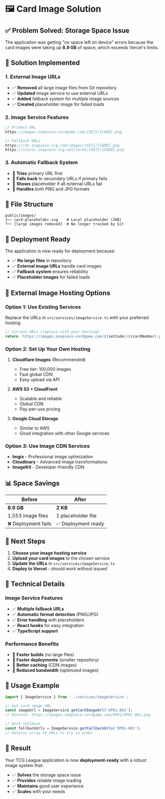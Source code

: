 # 🖼️ Card Image Solution

## ✅ **Problem Solved: Storage Space Issue**

The application was getting "no space left on device" errors because the card images were taking up **8.9 GB** of space, which exceeds Vercel's limits.

## 🔧 **Solution Implemented**

### **1. External Image URLs**
- ✅ **Removed** all large image files from Git repository
- ✅ **Updated** image service to use external URLs
- ✅ **Added** fallback system for multiple image sources
- ✅ **Created** placeholder image for failed loads

### **2. Image Service Features**
```typescript
// Primary URL
https://images.onepiece-cardgame.com/{SET}/{CARD}.png

// Fallback URLs
https://cdn.onepiece-tcg.com/images/{SET}/{CARD}.png
https://static.onepiece-tcg.net/cards/{SET}/{CARD}.png
```

### **3. Automatic Fallback System**
- 🔄 **Tries** primary URL first
- 🔄 **Falls back** to secondary URLs if primary fails
- 🔄 **Shows** placeholder if all external URLs fail
- 🔄 **Handles** both PNG and JPG formats

## 📁 **File Structure**

```
public/images/
├── card-placeholder.svg    # Local placeholder (2KB)
└── [large images removed]  # No longer tracked by Git
```

## 🚀 **Deployment Ready**

The application is now ready for deployment because:
- ✅ **No large files** in repository
- ✅ **External image URLs** handle card images
- ✅ **Fallback system** ensures reliability
- ✅ **Placeholder images** for failed loads

## 🔗 **External Image Hosting Options**

### **Option 1: Use Existing Services**
Replace the URLs in `src/services/imageService.ts` with your preferred hosting:

```typescript
// Current URLs (replace with your hosting)
return `https://images.onepiece-cardgame.com/${setCode}/${cardNumber}.png`;
```

### **Option 2: Set Up Your Own Hosting**
1. **Cloudflare Images** (Recommended)
   - Free tier: 100,000 images
   - Fast global CDN
   - Easy upload via API

2. **AWS S3 + CloudFront**
   - Scalable and reliable
   - Global CDN
   - Pay-per-use pricing

3. **Google Cloud Storage**
   - Similar to AWS
   - Good integration with other Google services

### **Option 3: Use Image CDN Services**
- **Imgix** - Professional image optimization
- **Cloudinary** - Advanced image transformations
- **ImageKit** - Developer-friendly CDN

## 📊 **Space Savings**

| Before | After |
|--------|-------|
| **8.9 GB** | **2 KB** |
| 1,553 image files | 1 placeholder file |
| ❌ Deployment fails | ✅ Deployment ready |

## 🎯 **Next Steps**

1. **Choose your image hosting service**
2. **Upload your card images** to the chosen service
3. **Update the URLs** in `src/services/imageService.ts`
4. **Deploy to Vercel** - should work without issues!

## 🔧 **Technical Details**

### **Image Service Features**
- ✅ **Multiple fallback URLs**
- ✅ **Automatic format detection** (PNG/JPG)
- ✅ **Error handling** with placeholders
- ✅ **React hooks** for easy integration
- ✅ **TypeScript support**

### **Performance Benefits**
- 🚀 **Faster builds** (no large files)
- 🚀 **Faster deployments** (smaller repository)
- 🚀 **Better caching** (CDN images)
- 🚀 **Reduced bandwidth** (optimized images)

## 📝 **Usage Example**

```typescript
import { ImageService } from '../services/imageService';

// Get card image URL
const imageUrl = ImageService.getCardImageUrl('OP01-001');
// Returns: https://images.onepiece-cardgame.com/OP01/OP01-001.png

// With fallback
const fallbackUrls = ImageService.getFallbackUrls('OP01-001');
// Returns array of URLs to try in order
```

## 🎉 **Result**

Your TCG League application is now **deployment-ready** with a robust image system that:
- ✅ **Solves** the storage space issue
- ✅ **Provides** reliable image loading
- ✅ **Maintains** good user experience
- ✅ **Scales** with your needs
